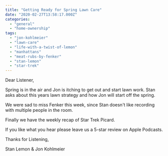 ```yaml
---
title: "Getting Ready for Spring Lawn Care"
date: "2020-02-27T13:58:17.000Z"
categories: 
  - "general"
  - "home-ownership"
tags: 
  - "jon-kohlmeier"
  - "lawn-care"
  - "life-with-a-twist-of-lemon"
  - "manhattans"
  - "meat-rubs-by-fenker"
  - "stan-lemon"
  - "star-trek"
---
```


Dear Listener,

Spring is in the air and Jon is itching to get out and start lawn work. Stan asks about this years lawn strategy and how Jon will start off the spring.

We were sad to miss Fenker this week, since Stan doesn't like recording with multiple people in the room.

Finally we have the weekly recap of Star Trek Picard.

If you like what you hear please leave us a 5-star review on Apple Podcasts.

Thanks for Listening,

Stan Lemon & Jon Kohlmeier
